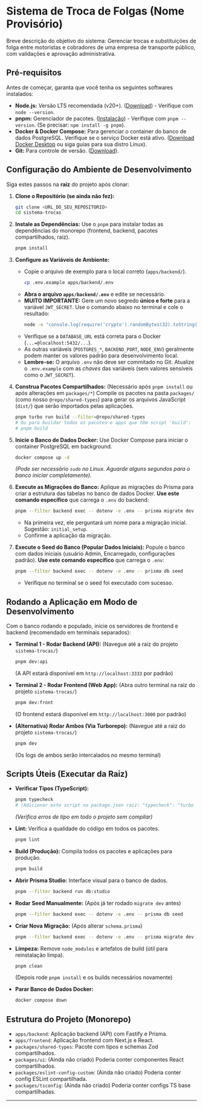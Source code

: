 # Sistema de Troca de Folgas (Nome Provisório)

Breve descrição do objetivo do sistema: Gerenciar trocas e substituições de folga entre motoristas e cobradores de uma empresa de transporte público, com validações e aprovação administrativa.

## Pré-requisitos

Antes de começar, garanta que você tenha os seguintes softwares instalados:

- **Node.js:** Versão LTS recomendada (v20+). ([Download](https://nodejs.org/)) - Verifique com `node --version`.
- **pnpm:** Gerenciador de pacotes. ([Instalação](https://pnpm.io/installation)) - Verifique com `pnpm --version`. (Se precisar: `npm install -g pnpm`).
- **Docker & Docker Compose:** Para gerenciar o container do banco de dados PostgreSQL. Verifique se o serviço Docker está ativo. ([Download Docker Desktop](https://www.docker.com/products/docker-desktop/) ou siga guias para sua distro Linux).
- **Git:** Para controle de versão. ([Download](https://git-scm.com/)).

## Configuração do Ambiente de Desenvolvimento

Siga estes passos na **raiz** do projeto após clonar:

1.  **Clone o Repositório (se ainda não fez):**

    ```bash
    git clone <URL_DO_SEU_REPOSITORIO>
    cd sistema-trocas
    ```

2.  **Instale as Dependências:**
    Use o `pnpm` para instalar todas as dependências do monorepo (frontend, backend, pacotes compartilhados, raiz).

    ```bash
    pnpm install
    ```

3.  **Configure as Variáveis de Ambiente:**

    - Copie o arquivo de exemplo para o local correto (`apps/backend/`).
      ```bash
      cp .env.example apps/backend/.env
      ```
    - **Abra o arquivo `apps/backend/.env`** e edite se necessário.
    - **MUITO IMPORTANTE:** Gere um novo segredo **único e forte** para a variável `JWT_SECRET`. Use o comando abaixo no terminal e cole o resultado:
      ```bash
      node -e "console.log(require('crypto').randomBytes(32).toString('hex'))"
      ```
    - Verifique se a `DATABASE_URL` está correta para o Docker (`...=@localhost:5432/...`).
    - As outras variáveis (`POSTGRES_*`, `BACKEND_PORT`, `NODE_ENV`) geralmente podem manter os valores padrão para desenvolvimento local.
    - **Lembre-se:** O arquivo `.env` não deve ser commitado no Git. Atualize o `.env.example` com as _chaves_ das variáveis (sem valores sensíveis como o `JWT_SECRET`).

4.  **Construa Pacotes Compartilhados:** (Necessário após `pnpm install` ou após alterações em `packages/*`)
    Compile os pacotes na pasta `packages/` (como nosso `@repo/shared-types`) para gerar os arquivos JavaScript (`dist/`) que serão importados pelas aplicações.

    ```bash
    pnpm turbo run build --filter=@repo/shared-types
    # Ou para buildar todos os pacotes e apps que têm script 'build':
    # pnpm build
    ```

5.  **Inicie o Banco de Dados Docker:**
    Use Docker Compose para iniciar o container PostgreSQL em background.

    ```bash
    docker compose up -d
    ```

    _(Pode ser necessário `sudo` no Linux. Aguarde alguns segundos para o banco iniciar completamente)._

6.  **Execute as Migrações do Banco:**
    Aplique as migrações do Prisma para criar a estrutura das tabelas no banco de dados Docker. **Use este comando específico** que carrega o `.env` do backend:

    ```bash
    pnpm --filter backend exec -- dotenv -e .env -- prisma migrate dev
    ```

    - Na primeira vez, ele perguntará um nome para a migração inicial. Sugestão: `initial_setup`.
    - Confirme a aplicação da migração.

7.  **Execute o Seed do Banco (Popular Dados Iniciais):**
    Popule o banco com dados iniciais (usuário Admin, Encarregado, configurações padrão). **Use este comando específico** que carrega o `.env`:
    ```bash
    pnpm --filter backend exec -- dotenv -e .env -- prisma db seed
    ```
    - Verifique no terminal se o seed foi executado com sucesso.

## Rodando a Aplicação em Modo de Desenvolvimento

Com o banco rodando e populado, inicie os servidores de frontend e backend (recomendado em terminais separados):

- **Terminal 1 - Rodar Backend (API):**
  (Navegue até a raiz do projeto `sistema-trocas/`)

  ```bash
  pnpm dev:api
  ```

  (A API estará disponível em `http://localhost:3333` por padrão)

- **Terminal 2 - Rodar Frontend (Web App):**
  (Abra outro terminal na raiz do projeto `sistema-trocas/`)

  ```bash
  pnpm dev:front
  ```

  (O frontend estará disponível em `http://localhost:3000` por padrão)

- **(Alternativa) Rodar Ambos (Via Turborepo):**
  (Navegue até a raiz do projeto `sistema-trocas/`)
  ```bash
  pnpm dev
  ```
  (Os logs de ambos serão intercalados no mesmo terminal)

## Scripts Úteis (Executar da Raiz)

- **Verificar Tipos (TypeScript):**

  ```bash
  pnpm typecheck
  # (Adicionar este script no package.json raiz: "typecheck": "turbo run typecheck")
  ```

  _(Verifica erros de tipo em todo o projeto sem compilar)_

- **Lint:** Verifica a qualidade do código em todos os pacotes.

  ```bash
  pnpm lint
  ```

- **Build (Produção):** Compila todos os pacotes e aplicações para produção.

  ```bash
  pnpm build
  ```

- **Abrir Prisma Studio:** Interface visual para o banco de dados.

  ```bash
  pnpm --filter backend run db:studio
  ```

- **Rodar Seed Manualmente:** (Após já ter rodado `migrate dev` antes)

  ```bash
  pnpm --filter backend exec -- dotenv -e .env -- prisma db seed
  ```

- **Criar Nova Migração:** (Após alterar `schema.prisma`)

  ```bash
  pnpm --filter backend exec -- dotenv -e .env -- prisma migrate dev --name nome_descritivo_da_migracao
  ```

- **Limpeza:** Remove `node_modules` e artefatos de build (útil para reinstalação limpa).

  ```bash
  pnpm clean
  ```

  (Depois rode `pnpm install` e os builds necessários novamente)

- **Parar Banco de Dados Docker:**
  ```bash
  docker compose down
  ```

## Estrutura do Projeto (Monorepo)

- `apps/backend`: Aplicação backend (API) com Fastify e Prisma.
- `apps/frontend`: Aplicação frontend com Next.js e React.
- `packages/shared-types`: Pacote com tipos e schemas Zod compartilhados.
- `packages/ui`: (Ainda não criado) Poderia conter componentes React compartilhados.
- `packages/eslint-config-custom`: (Ainda não criado) Poderia conter config ESLint compartilhada.
- `packages/tsconfig`: (Ainda não criado) Poderia conter configs TS base compartilhadas.

---
